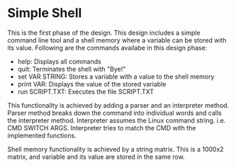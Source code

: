 # Simple Shell

This is the first phase of the design. This design includes a simple command line tool and a shell memory where a variable can be stored with its value. Following are the commands availabe in this design phase:

- help: Displays all commands
- quit: Terminates the shell with "Bye!"
- set VAR STRING: Stores a variable with a value to the shell memory
- print VAR: Displays the value of the stored variable
- run SCRIPT.TXT: Executes the file SCRIPT.TXT

This functionality is achieved by adding a parser and an interpreter method. Parser method breaks down the command into individual words and calls the interpreter method. Interpreter assumes the Linux command string. i.e. CMD SWITCH ARGS. Interpreter tries to match the CMD with the implemented functions.

Shell memory functionality is achieved by a string matrix. This is a 1000x2 matrix, and variable and its value are stored in the same row.